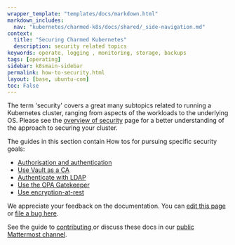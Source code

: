 ```yaml
---
wrapper_template: "templates/docs/markdown.html"
markdown_includes:
  nav: "kubernetes/charmed-k8s/docs/shared/_side-navigation.md"
context:
  title: "Securing Charmed Kubernetes"
  description: security related topics
keywords: operate, logging , monitoring, storage, backups
tags: [operating]
sidebar: k8smain-sidebar
permalink: how-to-security.html
layout: [base, ubuntu-com]
toc: False
---
```


The term 'security' covers a great many subtopics related to running a Kubernetes cluster, ranging from aspects of the workloads to the underlying OS. Please see the [overview of security](/kubernetes/charmed-k8s/docs/security) page for a better understanding of the approach to securing your cluster.

The guides in this section contain How tos for pursuing specific security goals:

- [Authorisation and authentication](/kubernetes/charmed-k8s/docs/auth)
- [Use Vault as a CA](/kubernetes/charmed-k8s/docs/using-vault)
- [Authenticate with LDAP](/kubernetes/charmed-k8s/docs/ldap)
- [Use the OPA Gatekeeper](/kubernetes/charmed-k8s/docs/gatekeeper)
- [Use encryption-at-rest](/kubernetes/charmed-k8s/docs/encryption-at-rest)

<!-- FEEDBACK -->
<div class="p-notification--information">
  <div class="p-notification__content">
    <p class="p-notification__message">We appreciate your feedback on the documentation. You can
    <a href="https://github.com/charmed-kubernetes/kubernetes-docs/edit/main/pages/k8s/how-to-security.md" >edit this page</a>
    or
    <a href="https://github.com/charmed-kubernetes/kubernetes-docs/issues/new">file a bug here</a>.</p>
    <p>See the guide to <a href="/kubernetes/charmed-k8s/docs/how-to-contribute"> contributing </a> or discuss these docs in our <a href="https://chat.charmhub.io/charmhub/channels/kubernetes"> public Mattermost channel</a>.</p>
  </div>
</div>
